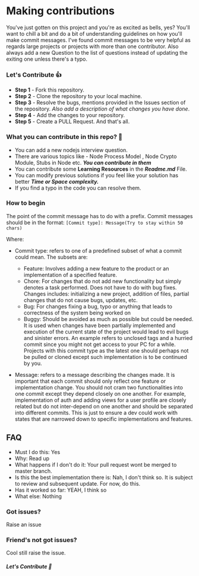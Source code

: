 # Making contributions

You've just gotten on this project and you're as excited as bells, yes?
You'll want to chill a bit and do a bit of understanding guidelines on how you'll make commit messages. I've found commit messages to be very helpful as regards large projects or projects with more than one contributor.
Also always add a new Question to the list of questions instead of updating the exiting one unless there's a typo.

### Let's Contribute 👍

- **Step 1** - Fork this repository.
- **Step 2** - Clone the repository to your local machine.
- **Step 3** - Resolve the bugs, mentions provided in the Issues section of the repository. _Also add a description of what changes you have done_.
- **Step 4** - Add the changes to your repository.
- **Step 5** - Create a PULL Request. And that's all.

### What you can contribute in this repo? 👊

- You can add a new nodejs interview question.
- There are various topics like - Node Process Model , Node Crypto Module, Stubs in Node etc. **_You can contribute in them_**
- You can contribute some **Learning Resources** in the **_Readme.md_** File.
- You can modify previous solutions if you feel like your solution has better **_Time or Space complexity._**
- If you find a typo in the code you can resolve them.

### How to begin

The point of the commit message has to do with a prefix. Commit messages should be in the format:
`[Commit type]: Message(Try to stay within 50 chars)`

Where:

- Commit type: refers to one of a predefined subset of what a commit could mean. The subsets are:

  - Feature: Involves adding a new feature to the product or an implementation of a specified feature.
  - Chore: For changes that do not add new functionality but simply denotes a task performed. Does not have to do with bug fixes. Changes includes: initializing a new project, addition of files, partial changes that do not cause bugs, updates, etc.
  - Bug: For changes fixing a bug, typo or anything that leads to correctness of the system being worked on
  - Buggy: Should be avoided as much as possible but could be needed. It is used when changes have been partially implemented and execution of the current state of the project would lead to evil bugs and sinister errors. An example refers to unclosed tags and a hurried commit since you might not get access to your PC for a while. Projects with this commit type as the latest one should perhaps not be pulled or cloned except such implementation is to be continued by you.

- Message: refers to a message describing the changes made. It is important that each commit should only reflect one feature or implementation change. You should not cram two functionalities into one commit except they depend closely on one another. For example, implementation of auth and adding views for a user profile are closely related but do not inter-depend on one another and should be separated into different commits. This is just to ensure a dev could work with states that are narrowed down to specific implementations and features.

## FAQ

- Must I do this: Yes
- Why: Read up
- What happens if I don't do it: Your pull request wont be merged to master branch.
- Is this the best implementation there is: Nah, I don't think so. It is subject to review and subsequent update. For now, do this.
- Has it worked so far: YEAH, I think so
- What else: Nothing

### Got issues?

Raise an issue

### Friend's not got issues?

Cool still raise the issue.

##### Let's Contribute 🤗
